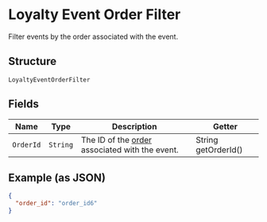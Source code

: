 
# Loyalty Event Order Filter

Filter events by the order associated with the event.

## Structure

`LoyaltyEventOrderFilter`

## Fields

| Name | Type | Description | Getter |
|  --- | --- | --- | --- |
| `OrderId` | `String` | The ID of the [order](#type-Order) associated with the event. | String getOrderId() |

## Example (as JSON)

```json
{
  "order_id": "order_id6"
}
```

